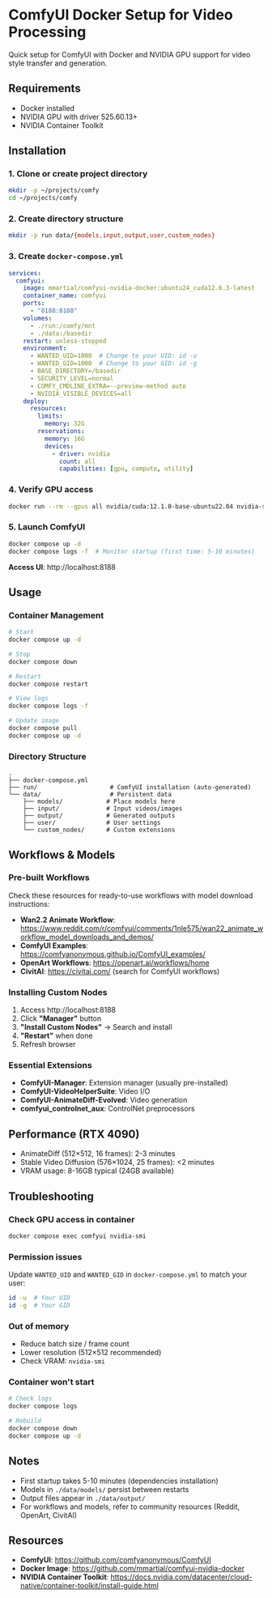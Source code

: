 # ComfyUI Docker Setup for Video Processing

Quick setup for ComfyUI with Docker and NVIDIA GPU support for video style transfer and generation.

## Requirements

- Docker installed
- NVIDIA GPU with driver 525.60.13+
- NVIDIA Container Toolkit

## Installation

### 1. Clone or create project directory

```bash
mkdir -p ~/projects/comfy
cd ~/projects/comfy
```

### 2. Create directory structure

```bash
mkdir -p run data/{models,input,output,user,custom_nodes}
```

### 3. Create `docker-compose.yml`

```yaml
services:
  comfyui:
    image: mmartial/comfyui-nvidia-docker:ubuntu24_cuda12.6.3-latest
    container_name: comfyui
    ports:
      - "8188:8188"
    volumes:
      - ./run:/comfy/mnt
      - ./data:/basedir
    restart: unless-stopped
    environment:
      - WANTED_UID=1000  # Change to your UID: id -u
      - WANTED_GID=1000  # Change to your GID: id -g
      - BASE_DIRECTORY=/basedir
      - SECURITY_LEVEL=normal
      - COMFY_CMDLINE_EXTRA=--preview-method auto
      - NVIDIA_VISIBLE_DEVICES=all
    deploy:
      resources:
        limits:
          memory: 32G
        reservations:
          memory: 16G
          devices:
            - driver: nvidia
              count: all
              capabilities: [gpu, compute, utility]
```

### 4. Verify GPU access

```bash
docker run --rm --gpus all nvidia/cuda:12.1.0-base-ubuntu22.04 nvidia-smi
```

### 5. Launch ComfyUI

```bash
docker compose up -d
docker compose logs -f  # Monitor startup (first time: 5-10 minutes)
```

**Access UI**: http://localhost:8188

## Usage

### Container Management

```bash
# Start
docker compose up -d

# Stop
docker compose down

# Restart
docker compose restart

# View logs
docker compose logs -f

# Update image
docker compose pull
docker compose up -d
```

### Directory Structure

```
.
├── docker-compose.yml
├── run/                    # ComfyUI installation (auto-generated)
└── data/                   # Persistent data
    ├── models/            # Place models here
    ├── input/             # Input videos/images
    ├── output/            # Generated outputs
    ├── user/              # User settings
    └── custom_nodes/      # Custom extensions
```

## Workflows & Models

### Pre-built Workflows

Check these resources for ready-to-use workflows with model download instructions:

- **Wan2.2 Animate Workflow**: https://www.reddit.com/r/comfyui/comments/1nle575/wan22_animate_workflow_model_downloads_and_demos/
- **ComfyUI Examples**: https://comfyanonymous.github.io/ComfyUI_examples/
- **OpenArt Workflows**: https://openart.ai/workflows/home
- **CivitAI**: https://civitai.com/ (search for ComfyUI workflows)

### Installing Custom Nodes

1. Access http://localhost:8188
2. Click **"Manager"** button
3. **"Install Custom Nodes"** → Search and install
4. **"Restart"** when done
5. Refresh browser

### Essential Extensions

- **ComfyUI-Manager**: Extension manager (usually pre-installed)
- **ComfyUI-VideoHelperSuite**: Video I/O
- **ComfyUI-AnimateDiff-Evolved**: Video generation
- **comfyui_controlnet_aux**: ControlNet preprocessors

## Performance (RTX 4090)

- AnimateDiff (512×512, 16 frames): 2-3 minutes
- Stable Video Diffusion (576×1024, 25 frames): <2 minutes
- VRAM usage: 8-16GB typical (24GB available)

## Troubleshooting

### Check GPU access in container

```bash
docker compose exec comfyui nvidia-smi
```

### Permission issues

Update `WANTED_UID` and `WANTED_GID` in `docker-compose.yml` to match your user:

```bash
id -u  # Your UID
id -g  # Your GID
```

### Out of memory

- Reduce batch size / frame count
- Lower resolution (512×512 recommended)
- Check VRAM: `nvidia-smi`

### Container won't start

```bash
# Check logs
docker compose logs

# Rebuild
docker compose down
docker compose up -d
```

## Notes

- First startup takes 5-10 minutes (dependencies installation)
- Models in `./data/models/` persist between restarts
- Output files appear in `./data/output/`
- For workflows and models, refer to community resources (Reddit, OpenArt, CivitAI)

## Resources

- **ComfyUI**: https://github.com/comfyanonymous/ComfyUI
- **Docker Image**: https://github.com/mmartial/comfyui-nvidia-docker
- **NVIDIA Container Toolkit**: https://docs.nvidia.com/datacenter/cloud-native/container-toolkit/install-guide.html
